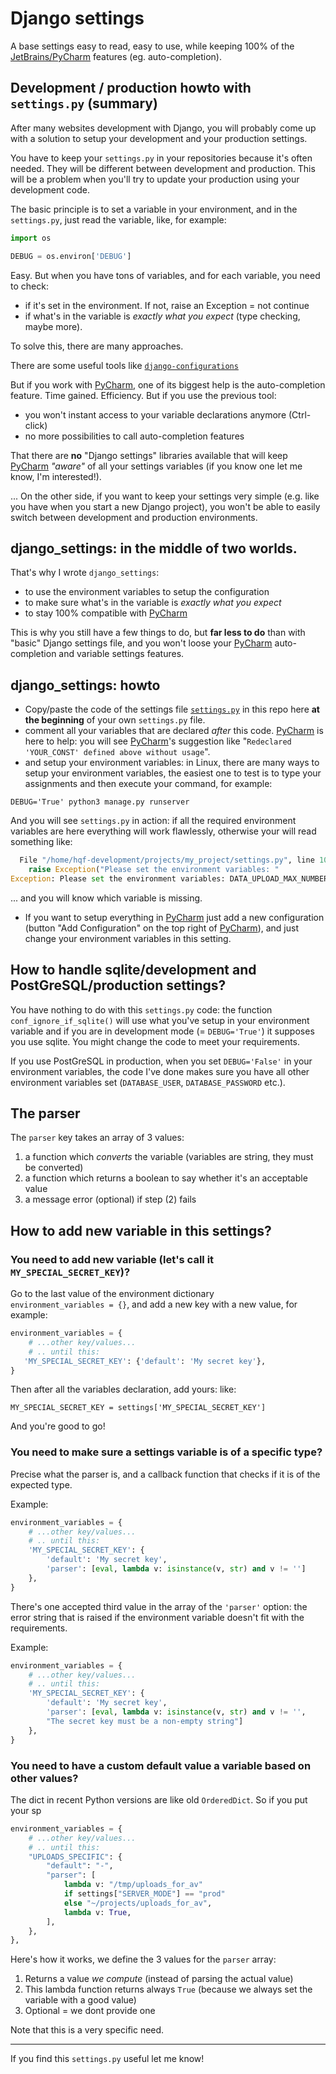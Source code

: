 # Django settings
A base settings easy to read, easy to use, while keeping
100% of the [JetBrains/PyCharm][2] features (eg. auto-completion).

## Development / production howto with `settings.py` (summary)
After many websites development with Django, you will probably come up with
a solution to setup your development and your production settings.

You have to keep your `settings.py` in your repositories because 
it's often needed. They will be different between development and production. 
This will be a problem when you'll try to update your production 
using your development code. 

The basic principle is to set a variable in your environment, and in the
`settings.py`, just read the variable, like, for example:
```python
import os

DEBUG = os.environ['DEBUG']
```

Easy. But when you have tons of variables, and for each variable, you
need to check:

- if it's set in the environment. If not, raise an Exception = not continue
- if what's in the variable is *exactly what you expect* (type checking, maybe
more).

To solve this, there are many approaches.

There are some useful tools like [`django-configurations`][1]

But if you work with [PyCharm][2], one of its biggest help is the
auto-completion feature. Time gained. Efficiency.
But if you use the previous tool:

- you won't instant access to your variable declarations anymore (Ctrl-click)
- no more possibilities to call auto-completion features
 
That there are **no** "Django settings" libraries available that 
will keep [PyCharm][2] *"aware"* of all your settings variables
(if you know one let me know, I'm interested!).

... On the other side, if you want to keep your settings very simple (e.g.
like you have when you start a new Django project), you won't be able to 
easily switch between development and production environments.   


## django_settings: in the middle of two worlds. 
That's why I wrote `django_settings`:
- to use the environment variables to setup the configuration
- to make sure what's in the variable is *exactly what you expect*
- to stay 100% compatible with [PyCharm][2]


This is why you still have a few things to do, but **far less to do**
than with "basic" Django settings file, and you won't loose your [PyCharm][2]
auto-completion and variable settings features.

## django_settings: howto 
- Copy/paste the code of the settings file [`settings.py`][3] in this repo here
  **at the beginning** of your own `settings.py` file.
- comment all your variables that are declared *after* this code. [PyCharm][2]
  is here to help: you will see [PyCharm][2]'s suggestion like
  "`Redeclared 'YOUR_CONST' defined above without usage`".
- and setup your environment variables: in Linux, there are many ways to
  setup your environment variables, the easiest one to test is to type
  your assignments and then execute your command, for example:
```shell script
DEBUG='True' python3 manage.py runserver
```

And you will see `settings.py` in action: if all the required environment
variables are here everything will work flawlessly, otherwise your will
read something like:

```python pythonstub
  File "/home/hqf-development/projects/my_project/settings.py", line 100, in <module>
    raise Exception("Please set the environment variables: "
Exception: Please set the environment variables: DATA_UPLOAD_MAX_NUMBER_FIELDS.
```

... and you will know which variable is missing.

- If you want to setup everything in [PyCharm][2] just add a new
configuration (button "Add Configuration" on the top right of 
[PyCharm][2]), and just change your environment variables in this
setting.

## How to handle sqlite/development and PostGreSQL/production settings?
You have nothing to do with this `settings.py` code: the function
`conf_ignore_if_sqlite()` will use what you've setup in your environment
variable and if you are in development mode (= `DEBUG='True'`) it supposes
you use sqlite. You might change the code to meet your requirements.

If you use PostGreSQL in production, when you set `DEBUG='False'` in
your environment variables, the code I've done makes sure you have
all other environment variables set (`DATABASE_USER`, `DATABASE_PASSWORD`
etc.).

## The parser
The `parser` key takes an array of 3 values:
1. a function which *converts* the variable (variables are string, they must be converted)
2. a function which returns a boolean to say whether it's an acceptable value
3. a message error (optional) if step (2) fails 

## How to add new variable in this settings?

### You need to add new variable (let's call it `MY_SPECIAL_SECRET_KEY`)?

Go to the last value of the environment dictionary  
`environment_variables = {}`, and add a new key with a new value,
for example:

```python
environment_variables = {
    # ...other key/values...
    # .. until this:
   'MY_SPECIAL_SECRET_KEY': {'default': 'My secret key'},
}
```
Then after all the variables declaration, add yours: like:

```
MY_SPECIAL_SECRET_KEY = settings['MY_SPECIAL_SECRET_KEY']
```

And you're good to go!

### You need to make sure a settings variable is of a specific type?
Precise what the parser is, and a callback function that checks if
it is of the expected type.

Example:

```python
environment_variables = {
    # ...other key/values...
    # .. until this:
    'MY_SPECIAL_SECRET_KEY': {
        'default': 'My secret key',
        'parser': [eval, lambda v: isinstance(v, str) and v != '']
    },
}
```

There's one accepted third value in the array of the `'parser'` option:
the error string that is raised if the environment variable doesn't fit
with the requirements.

Example:

```python
environment_variables = {
    # ...other key/values...
    # .. until this:
    'MY_SPECIAL_SECRET_KEY': {
        'default': 'My secret key',
        'parser': [eval, lambda v: isinstance(v, str) and v != '',
        "The secret key must be a non-empty string"]
    },
}
```

### You need to have a custom default value a variable based on other values?
The dict in recent Python versions are like old `OrderedDict`.
So if you put your sp

```python
environment_variables = {
    # ...other key/values...
    # .. until this:
    "UPLOADS_SPECIFIC": {
        "default": "-",
        "parser": [
            lambda v: "/tmp/uploads_for_av"
            if settings["SERVER_MODE"] == "prod"
            else "~/projects/uploads_for_av",
            lambda v: True,
        ],
    },
},
```

Here's how it works, we define the 3 values for the `parser` array:

1. Returns a value *we compute* (instead of parsing the actual value)
2. This lambda function returns always `True` (because we always set the variable with a good value)
3. Optional = we dont provide one

Note that this is a very specific need. 

---

If you find this `settings.py` useful let me know! 

[1]: https://django-configurations.readthedocs.io/en/stable/ 
[2]: https://www.jetbrains.com/pycharm/
[3]: https://github.com/olivierpons/django_settings/blob/master/settings.py